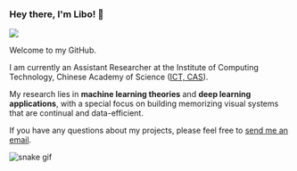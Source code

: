 ### Hey there, I'm Libo! 🤗

[![](https://img.shields.io/badge/Homepage-blue?&style=flat-square&logo=googlechrome&logoColor=white)](https://libo-huang.github.io/)

Welcome to my GitHub. 

I am currently an Assistant Researcher at the Institute of Computing Technology, Chinese Academy of Science ([ICT, CAS](http://www.ict.ac.cn/)).

My research lies in **machine learning theories** and **deep learning applications**, with a special focus on building memorizing visual systems that are continual and data-efficient. 

If you have any questions about my projects, please feel free to [send me an email](mailto:www.huanglibo@gmail.com).




![snake gif](https://github.com/libo-huang/libo-huang/output/github-contribution-grid-snake.gif)

